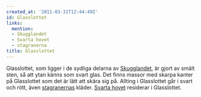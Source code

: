 ```yaml
---
created_at: '2011-03-31T12:44:49Z'
id: Glasslottet
links:
  mention:
  - Skugglandet
  - Svarta hovet
  - stagranerna
title: Glasslottet
---
```


Glasslottet, som ligger i de sydliga delarna av [Skugglandet], är gjort av smält sten, så att ytan
känns som svart glas. Det finns massor med skarpa kanter på Glasslottet som det är lätt att skära
sig på. Allting i Glasslottet går i svart och rött, även [stagranernas] kläder. [Svarta hovet]
residerar i Glasslottet.

  [Skugglandet]: Skugglandet
  [stagranernas]: stagranerna
  [Svarta hovet]: Svarta_hovet
